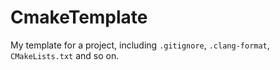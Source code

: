 # CmakeTemplate

My template for a project, including `.gitignore`, `.clang-format`, `CMakeLists.txt` and so on.
